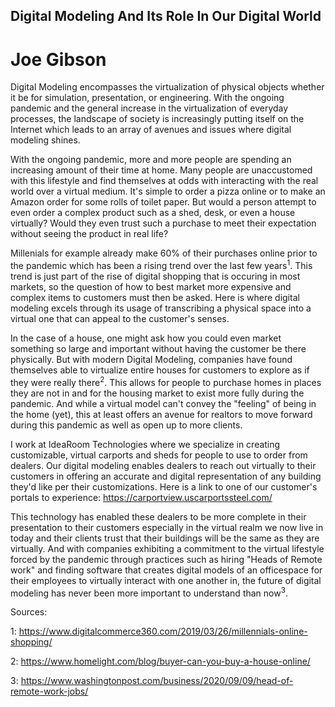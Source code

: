 ## Digital Modeling And Its Role In Our Digital World
# Joe Gibson

Digital Modeling encompasses the virtualization of physical objects whether it be for simulation, presentation, or engineering. With the ongoing pandemic and the general increase in the virtualization of everyday processes, the landscape of society is increasingly putting itself on the Internet which leads to an array of avenues and issues where digital modeling shines. 

With the ongoing pandemic, more and more people are spending an increasing amount of their time at home. Many people are unaccustomed with this lifestyle and find themselves at odds with interacting with the real world over a virtual medium. It's simple to order a pizza online or to make an Amazon order for some rolls of toilet paper. But would a person attempt to even order a complex product such as a shed, desk, or even a house virtually? Would they even trust such a purchase to meet their expectation without seeing the product in real life? 

Millenials for example already make 60% of their purchases online prior to the pandemic which has been a rising trend over the last few years<sup>1</sup>. This trend is just part of the rise of digital shopping that is occuring in most markets, so the question of how to best market more expensive and complex items to customers must then be asked. Here is where digital modeling excels through its usage of transcribing a physical space into a virtual one that can appeal to the customer's senses. 

In the case of a house, one might ask how you could even market something so large and important without having the customer be there physically. But with modern Digital Modeling, companies have found themselves able to virtualize entire houses for customers to explore as if they were really there<sup>2</sup>. This allows for people to purchase homes in places they are not in and for the housing market to exist more fully during the pandemic. And while a virtual model can't convey the "feeling" of being in the home (yet), this at least offers an avenue for realtors to move forward during this pandemic as well as open up to more clients. 

I work at IdeaRoom Technologies where we specialize in creating customizable, virtual carports and sheds for people to use to order from dealers. Our digital modeling enables dealers to reach out virtually to their customers in offering an accurate and digital representation of any building they'd like per their customizations. Here is a link to one of our customer's portals to experience: https://carportview.uscarportssteel.com/

This technology has enabled these dealers to be more complete in their presentation to their customers especially in the virtual realm we now live in today and their clients trust that their buildings will be the same as they are virtually. And with companies exhibiting a commitment to the virtual lifestyle forced by the pandemic through practices such as hiring "Heads of Remote work" and finding software that creates digital models of an officespace for their employees to virtually interact with one another in, the future of digital modeling has never been more important to understand than now<sup>3</sup>.

Sources: 

1: https://www.digitalcommerce360.com/2019/03/26/millennials-online-shopping/   

2: https://www.homelight.com/blog/buyer-can-you-buy-a-house-online/   

3: https://www.washingtonpost.com/business/2020/09/09/head-of-remote-work-jobs/   

